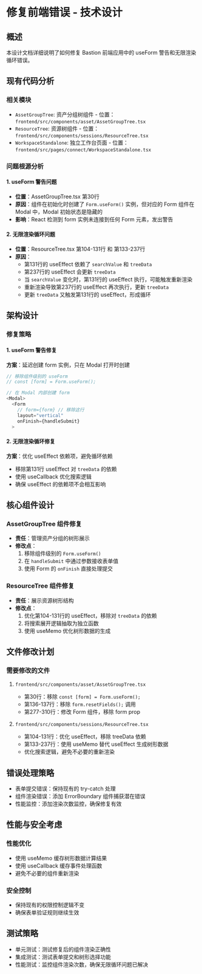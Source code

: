 # 修复前端错误 - 技术设计

## 概述
本设计文档详细说明了如何修复 Bastion 前端应用中的 useForm 警告和无限渲染循环错误。

## 现有代码分析

### 相关模块
- `AssetGroupTree`: 资产分组树组件 - 位置：`frontend/src/components/asset/AssetGroupTree.tsx`
- `ResourceTree`: 资源树组件 - 位置：`frontend/src/components/sessions/ResourceTree.tsx`
- `WorkspaceStandalone`: 独立工作台页面 - 位置：`frontend/src/pages/connect/WorkspaceStandalone.tsx`

### 问题根源分析

#### 1. useForm 警告问题
- **位置**：AssetGroupTree.tsx 第30行
- **原因**：组件在初始化时创建了 `Form.useForm()` 实例，但对应的 Form 组件在 Modal 中，Modal 初始状态是隐藏的
- **影响**：React 检测到 form 实例未连接到任何 Form 元素，发出警告

#### 2. 无限渲染循环问题
- **位置**：ResourceTree.tsx 第104-131行 和 第133-237行
- **原因**：
  - 第131行的 useEffect 依赖了 `searchValue` 和 `treeData`
  - 第237行的 useEffect 会更新 `treeData`
  - 当 `searchValue` 变化时，第131行的 useEffect 执行，可能触发重新渲染
  - 重新渲染导致第237行的 useEffect 再次执行，更新 `treeData`
  - 更新 `treeData` 又触发第131行的 useEffect，形成循环

## 架构设计

### 修复策略

#### 1. useForm 警告修复
**方案**：延迟创建 form 实例，只在 Modal 打开时创建
```typescript
// 移除组件级别的 useForm
// const [form] = Form.useForm();

// 在 Modal 内部创建 form
<Modal>
  <Form
    // form={form} // 移除这行
    layout="vertical"
    onFinish={handleSubmit}
  >
```

#### 2. 无限渲染循环修复
**方案**：优化 useEffect 依赖项，避免循环依赖
- 移除第131行 useEffect 对 `treeData` 的依赖
- 使用 useCallback 优化搜索逻辑
- 确保 useEffect 的依赖项不会相互影响

## 核心组件设计

### AssetGroupTree 组件修复
- **责任**：管理资产分组的树形展示
- **修改点**：
  1. 移除组件级别的 `Form.useForm()`
  2. 在 `handleSubmit` 中通过参数接收表单值
  3. 使用 Form 的 `onFinish` 直接处理提交

### ResourceTree 组件修复
- **责任**：展示资源树形结构
- **修改点**：
  1. 优化第104-131行的 useEffect，移除对 `treeData` 的依赖
  2. 将搜索展开逻辑抽取为独立函数
  3. 使用 useMemo 优化树形数据的生成

## 文件修改计划

### 需要修改的文件
1. `frontend/src/components/asset/AssetGroupTree.tsx`
   - 第30行：移除 `const [form] = Form.useForm();`
   - 第136-137行：移除 `form.resetFields();` 调用
   - 第277-310行：修改 Form 组件，移除 form prop

2. `frontend/src/components/sessions/ResourceTree.tsx`
   - 第104-131行：优化 useEffect，移除 treeData 依赖
   - 第133-237行：使用 useMemo 替代 useEffect 生成树形数据
   - 优化搜索逻辑，避免不必要的重新渲染

## 错误处理策略
- 表单提交错误：保持现有的 try-catch 处理
- 组件渲染错误：添加 ErrorBoundary 组件捕获潜在错误
- 性能监控：添加渲染次数监控，确保修复有效

## 性能与安全考虑

### 性能优化
- 使用 useMemo 缓存树形数据计算结果
- 使用 useCallback 缓存事件处理函数
- 避免不必要的组件重新渲染

### 安全控制
- 保持现有的权限控制逻辑不变
- 确保表单验证规则继续生效

## 测试策略
- 单元测试：测试修复后的组件渲染正确性
- 集成测试：测试表单提交和树形选择功能
- 性能测试：监控组件渲染次数，确保无限循环问题已解决